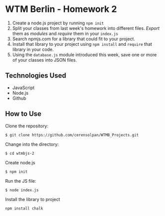# WTM Berlin - Homework 2

1.  Create a node.js project by running  `npm init`
2.  Split your classes from last week's homework into different files.  _Export_  them as  _modules_  and  _require_  them in your  `index.js`
3.  Search npmjs.com for a library that could fit to your project.
4.  Install that library to your project using  `npm install`  and  `require`  that library in your code.
5.  Using the  `database.js`  module introduced this week, save one or more of your classes into JSON files.

## Technologies Used
-  JavaScript
- Node.js
- Github

## How to Use
Clone the repository:

    $ git clone https://github.com/cerensolpan/WTMB_Projects.git

Change into the directory:

    $ cd wtmbjs-2
    
Create node.js

    $ npm init

 Run the JS file:

    $ node index.js
    
Install the library to project

    npm install chalk
